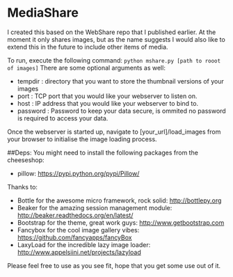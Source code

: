 # MediaShare
I created this based on the WebShare repo that I published earlier.
At the moment it only shares images, but as the name suggests I would also like to extend this in the future to include other items of media.

To run, execute the following command:
`python mshare.py [path to rooot of images]`
There are some optional arguments as well:
- tempdir  : directory that you want to store the thumbnail versions of your images
- port     : TCP port that you would like your webserver to listen on.
- host     : IP address that you would like your webserver to bind to.
- password : Password to keep your data secure, is ommited no password is required to access your data.

Once the webserver is started up, navigate to [your_url]/load_images from your browser to initialise the image loading process.

##Deps:
You might need to install the following packages from the cheeseshop:
- pillow: https://pypi.python.org/pypi/Pillow/

Thanks to:
- Bottle for the awesome micro framework, rock solid: http://bottlepy.org
- Beaker for the amazing session management module: http://beaker.readthedocs.org/en/latest/
- Bootstrap for the theme, great work guys: http://www.getbootstrap.com
- Fancybox for the cool image gallery vibes: https://github.com/fancyapps/fancyBox
- LaxyLoad for the incredible lazy image loader: http://www.appelsiini.net/projects/lazyload

Please feel free to use as you see fit, hope that you get some use out of it.
